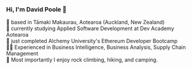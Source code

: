 ### Hi, I'm David Poole 🤙
📍 based in Tāmaki Makaurau, Aotearoa (Auckland, New Zealand)  
🌱 currently studying Applied Software Development at Dev Academy Aotearoa  
🚀 just completed Alchemy University's Ethereum Developer Bootcamp  
👨‍💻 Experienced in Business Intelligence, Business Analysis, Supply Chain Management  
🧗 Most importantly I enjoy rock climbing, hiking, and camping.  
